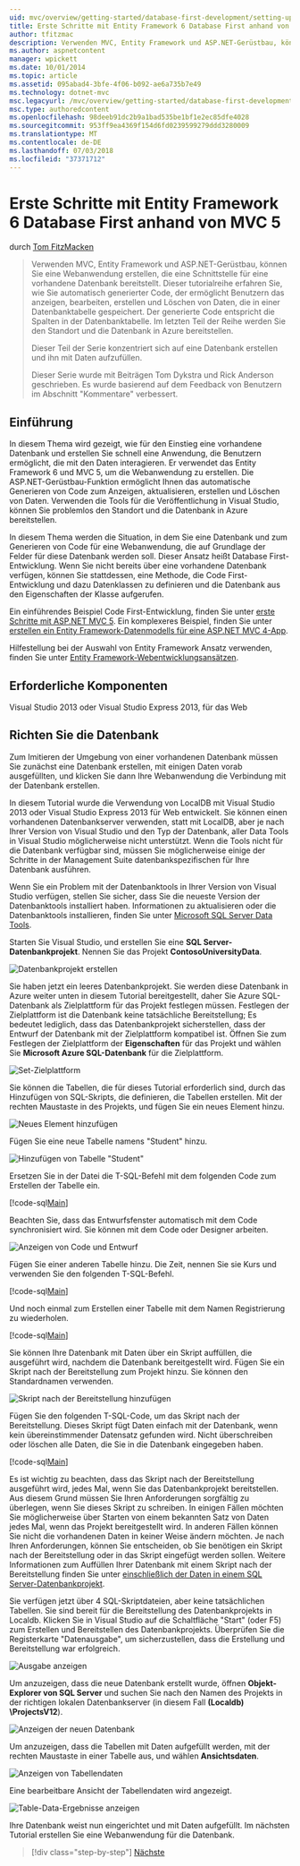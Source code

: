 ```yaml
---
uid: mvc/overview/getting-started/database-first-development/setting-up-database
title: Erste Schritte mit Entity Framework 6 Database First anhand von MVC 5 | Microsoft-Dokumentation
author: tfitzmac
description: Verwenden MVC, Entity Framework und ASP.NET-Gerüstbau, können Sie eine Webanwendung erstellen, die eine Schnittstelle für eine vorhandene Datenbank bereitstellt. Dieses Tutorial Seri...
ms.author: aspnetcontent
manager: wpickett
ms.date: 10/01/2014
ms.topic: article
ms.assetid: 095abad4-3bfe-4f06-b092-ae6a735b7e49
ms.technology: dotnet-mvc
msc.legacyurl: /mvc/overview/getting-started/database-first-development/setting-up-database
msc.type: authoredcontent
ms.openlocfilehash: 98deeb91dc2b9a1bad535be1bf1e2ec85dfe4028
ms.sourcegitcommit: 953ff9ea4369f154d6fd0239599279ddd3280009
ms.translationtype: MT
ms.contentlocale: de-DE
ms.lasthandoff: 07/03/2018
ms.locfileid: "37371712"
---
```

<a name="getting-started-with-entity-framework-6-database-first-using-mvc-5"></a>Erste Schritte mit Entity Framework 6 Database First anhand von MVC 5
====================
durch [Tom FitzMacken](https://github.com/tfitzmac)

> Verwenden MVC, Entity Framework und ASP.NET-Gerüstbau, können Sie eine Webanwendung erstellen, die eine Schnittstelle für eine vorhandene Datenbank bereitstellt. Dieser tutorialreihe erfahren Sie, wie Sie automatisch generierter Code, der ermöglicht Benutzern das anzeigen, bearbeiten, erstellen und Löschen von Daten, die in einer Datenbanktabelle gespeichert. Der generierte Code entspricht die Spalten in der Datenbanktabelle. Im letzten Teil der Reihe werden Sie den Standort und die Datenbank in Azure bereitstellen.
> 
> Dieser Teil der Serie konzentriert sich auf eine Datenbank erstellen und ihn mit Daten aufzufüllen.
> 
> Dieser Serie wurde mit Beiträgen Tom Dykstra und Rick Anderson geschrieben. Es wurde basierend auf dem Feedback von Benutzern im Abschnitt "Kommentare" verbessert.


## <a name="introduction"></a>Einführung

In diesem Thema wird gezeigt, wie für den Einstieg eine vorhandene Datenbank und erstellen Sie schnell eine Anwendung, die Benutzern ermöglicht, die mit den Daten interagieren. Er verwendet das Entity Framework 6 und MVC 5, um die Webanwendung zu erstellen. Die ASP.NET-Gerüstbau-Funktion ermöglicht Ihnen das automatische Generieren von Code zum Anzeigen, aktualisieren, erstellen und Löschen von Daten. Verwenden die Tools für die Veröffentlichung in Visual Studio, können Sie problemlos den Standort und die Datenbank in Azure bereitstellen.

In diesem Thema werden die Situation, in dem Sie eine Datenbank und zum Generieren von Code für eine Webanwendung, die auf Grundlage der Felder für diese Datenbank werden soll. Dieser Ansatz heißt Database First-Entwicklung. Wenn Sie nicht bereits über eine vorhandene Datenbank verfügen, können Sie stattdessen, eine Methode, die Code First-Entwicklung und dazu Datenklassen zu definieren und die Datenbank aus den Eigenschaften der Klasse aufgerufen.

Ein einführendes Beispiel Code First-Entwicklung, finden Sie unter [erste Schritte mit ASP.NET MVC 5](../introduction/getting-started.md). Ein komplexeres Beispiel, finden Sie unter [erstellen ein Entity Framework-Datenmodells für eine ASP.NET MVC 4-App](../getting-started-with-ef-using-mvc/creating-an-entity-framework-data-model-for-an-asp-net-mvc-application.md).

Hilfestellung bei der Auswahl von Entity Framework Ansatz verwenden, finden Sie unter [Entity Framework-Webentwicklungsansätzen](https://msdn.microsoft.com/library/ms178359.aspx#dbfmfcf).

## <a name="prerequisites"></a>Erforderliche Komponenten

Visual Studio 2013 oder Visual Studio Express 2013, für das Web

## <a name="set-up-the-database"></a>Richten Sie die Datenbank

Zum Imitieren der Umgebung von einer vorhandenen Datenbank müssen Sie zunächst eine Datenbank erstellen, mit einigen Daten vorab ausgefüllten, und klicken Sie dann Ihre Webanwendung die Verbindung mit der Datenbank erstellen.

In diesem Tutorial wurde die Verwendung von LocalDB mit Visual Studio 2013 oder Visual Studio Express 2013 für Web entwickelt. Sie können einen vorhandenen Datenbankserver verwenden, statt mit LocalDB, aber je nach Ihrer Version von Visual Studio und den Typ der Datenbank, aller Data Tools in Visual Studio möglicherweise nicht unterstützt. Wenn die Tools nicht für die Datenbank verfügbar sind, müssen Sie möglicherweise einige der Schritte in der Management Suite datenbankspezifischen für Ihre Datenbank ausführen.

Wenn Sie ein Problem mit der Datenbanktools in Ihrer Version von Visual Studio verfügen, stellen Sie sicher, dass Sie die neueste Version der Datenbanktools installiert haben. Informationen zu aktualisieren oder die Datenbanktools installieren, finden Sie unter [Microsoft SQL Server Data Tools](https://msdn.microsoft.com/data/hh297027).

Starten Sie Visual Studio, und erstellen Sie eine **SQL Server-Datenbankprojekt**. Nennen Sie das Projekt **ContosoUniversityData**.

![Datenbankprojekt erstellen](setting-up-database/_static/image1.png)

Sie haben jetzt ein leeres Datenbankprojekt. Sie werden diese Datenbank in Azure weiter unten in diesem Tutorial bereitgestellt, daher Sie Azure SQL-Datenbank als Zielplattform für das Projekt festlegen müssen. Festlegen der Zielplattform ist die Datenbank keine tatsächliche Bereitstellung; Es bedeutet lediglich, dass das Datenbankprojekt sicherstellen, dass der Entwurf der Datenbank mit der Zielplattform kompatibel ist. Öffnen Sie zum Festlegen der Zielplattform der **Eigenschaften** für das Projekt und wählen Sie **Microsoft Azure SQL-Datenbank** für die Zielplattform.

![Set-Zielplattform](setting-up-database/_static/image2.png)

Sie können die Tabellen, die für dieses Tutorial erforderlich sind, durch das Hinzufügen von SQL-Skripts, die definieren, die Tabellen erstellen. Mit der rechten Maustaste in des Projekts, und fügen Sie ein neues Element hinzu.

![Neues Element hinzufügen](setting-up-database/_static/image3.png)

Fügen Sie eine neue Tabelle namens "Student" hinzu.

![Hinzufügen von Tabelle "Student"](setting-up-database/_static/image4.png)

Ersetzen Sie in der Datei die T-SQL-Befehl mit dem folgenden Code zum Erstellen der Tabelle ein.

[!code-sql[Main](setting-up-database/samples/sample1.sql)]

Beachten Sie, dass das Entwurfsfenster automatisch mit dem Code synchronisiert wird. Sie können mit dem Code oder Designer arbeiten.

![Anzeigen von Code und Entwurf](setting-up-database/_static/image5.png)

Fügen Sie einer anderen Tabelle hinzu. Die Zeit, nennen Sie sie Kurs und verwenden Sie den folgenden T-SQL-Befehl.

[!code-sql[Main](setting-up-database/samples/sample2.sql)]

Und noch einmal zum Erstellen einer Tabelle mit dem Namen Registrierung zu wiederholen.

[!code-sql[Main](setting-up-database/samples/sample3.sql)]

Sie können Ihre Datenbank mit Daten über ein Skript auffüllen, die ausgeführt wird, nachdem die Datenbank bereitgestellt wird. Fügen Sie ein Skript nach der Bereitstellung zum Projekt hinzu. Sie können den Standardnamen verwenden.

![Skript nach der Bereitstellung hinzufügen](setting-up-database/_static/image6.png)

Fügen Sie den folgenden T-SQL-Code, um das Skript nach der Bereitstellung. Dieses Skript fügt Daten einfach mit der Datenbank, wenn kein übereinstimmender Datensatz gefunden wird. Nicht überschreiben oder löschen alle Daten, die Sie in die Datenbank eingegeben haben.

[!code-sql[Main](setting-up-database/samples/sample4.sql)]

Es ist wichtig zu beachten, dass das Skript nach der Bereitstellung ausgeführt wird, jedes Mal, wenn Sie das Datenbankprojekt bereitstellen. Aus diesem Grund müssen Sie Ihren Anforderungen sorgfältig zu überlegen, wenn Sie dieses Skript zu schreiben. In einigen Fällen möchten Sie möglicherweise über Starten von einem bekannten Satz von Daten jedes Mal, wenn das Projekt bereitgestellt wird. In anderen Fällen können Sie nicht die vorhandenen Daten in keiner Weise ändern möchten. Je nach Ihren Anforderungen, können Sie entscheiden, ob Sie benötigen ein Skript nach der Bereitstellung oder in das Skript eingefügt werden sollen. Weitere Informationen zum Auffüllen Ihrer Datenbank mit einem Skript nach der Bereitstellung finden Sie unter [einschließlich der Daten in einem SQL Server-Datenbankprojekt](https://blogs.msdn.com/b/ssdt/archive/2012/02/02/including-data-in-an-sql-server-database-project.aspx).

Sie verfügen jetzt über 4 SQL-Skriptdateien, aber keine tatsächlichen Tabellen. Sie sind bereit für die Bereitstellung des Datenbankprojekts in Localdb. Klicken Sie in Visual Studio auf die Schaltfläche "Start" (oder F5) zum Erstellen und Bereitstellen des Datenbankprojekts. Überprüfen Sie die Registerkarte "Datenausgabe", um sicherzustellen, dass die Erstellung und Bereitstellung war erfolgreich.

![Ausgabe anzeigen](setting-up-database/_static/image7.png)

Um anzuzeigen, dass die neue Datenbank erstellt wurde, öffnen **Objekt-Explorer von SQL Server** und suchen Sie nach den Namen des Projekts in der richtigen lokalen Datenbankserver (in diesem Fall **(Localdb) \ProjectsV12**).

![Anzeigen der neuen Datenbank](setting-up-database/_static/image8.png)

Um anzuzeigen, dass die Tabellen mit Daten aufgefüllt werden, mit der rechten Maustaste in einer Tabelle aus, und wählen **Ansichtsdaten**.

![Anzeigen von Tabellendaten](setting-up-database/_static/image9.png)

Eine bearbeitbare Ansicht der Tabellendaten wird angezeigt.

![Table-Data-Ergebnisse anzeigen](setting-up-database/_static/image10.png)

Ihre Datenbank weist nun eingerichtet und mit Daten aufgefüllt. Im nächsten Tutorial erstellen Sie eine Webanwendung für die Datenbank.

> [!div class="step-by-step"]
> [Nächste](creating-the-web-application.md)
